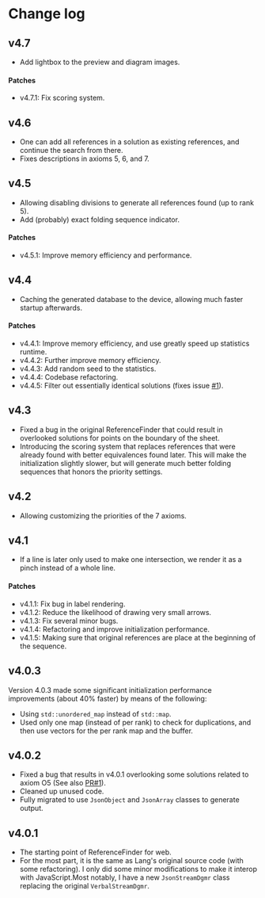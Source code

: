 
# Change log

## v4.7

- Add lightbox to the preview and diagram images.

#### Patches

- v4.7.1: Fix scoring system.

## v4.6

- One can add all references in a solution as existing references, and continue the search from there.
- Fixes descriptions in axioms 5, 6, and 7.

## v4.5

- Allowing disabling divisions to generate all references found (up to rank 5).
- Add (probably) exact folding sequence indicator.

#### Patches

- v4.5.1: Improve memory efficiency and performance.

## v4.4

- Caching the generated database to the device, allowing much faster startup afterwards.

#### Patches
- v4.4.1: Improve memory efficiency, and use greatly speed up statistics runtime.
- v4.4.2: Further improve memory efficiency.
- v4.4.3: Add random seed to the statistics.
- v4.4.4: Codebase refactoring.
- v4.4.5: Filter out essentially identical solutions (fixes issue [#1](https://github.com/MuTsunTsai/reference-finder/issues/1)).

## v4.3

- Fixed a bug in the original ReferenceFinder that could result in overlooked solutions for points on the boundary of the sheet.
- Introducing the scoring system that replaces references that were already found with better equivalences found later. This will make the initialization slightly slower, but will generate much better folding sequences that honors the priority settings.

## v4.2

- Allowing customizing the priorities of the 7 axioms.

## v4.1

- If a line is later only used to make one intersection, we render it as a pinch instead of a whole line.

#### Patches
- v4.1.1: Fix bug in label rendering.
- v4.1.2: Reduce the likelihood of drawing very small arrows.
- v4.1.3: Fix several minor bugs.
- v4.1.4: Refactoring and improve initialization performance.
- v4.1.5: Making sure that original references are place at the beginning of the sequence.

## v4.0.3

Version 4.0.3 made some significant initialization performance improvements (about 40% faster) by means of the following:

- Using `std::unordered_map` instead of `std::map`.
- Used only one map (instead of per rank) to check for duplications, and then use vectors for the per rank map and the buffer.

## v4.0.2

- Fixed a bug that results in v4.0.1 overlooking some solutions related to axiom O5 (See also [PR#1](https://github.com/bugfolder/ReferenceFinder/pull/1)).
- Cleaned up unused code.
- Fully migrated to use `JsonObject` and `JsonArray` classes to generate output.

## v4.0.1

- The starting point of ReferenceFinder for web.
- For the most part, it is the same as Lang's original source code (with some refactoring).
	I only did some minor modifications to make it interop with JavaScript.Most notably, I have a new `JsonStreamDgmr` class replacing the original `VerbalStreamDgmr`.
